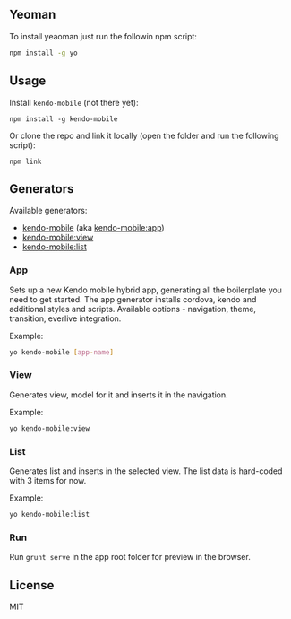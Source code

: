 ## Yeoman

To install yeaoman just run the followin npm script:

```bash
npm install -g yo
```

## Usage

Install `kendo-mobile` (not there yet):
```
npm install -g kendo-mobile
```
Or clone the repo and link it locally (open the folder and run the following script):

```
npm link
```

## Generators

Available generators:

* [kendo-mobile](#app) (aka [kendo-mobile:app](#app))
* [kendo-mobile:view](#view)
* [kendo-mobile:list](#list)

### App
Sets up a new Kendo mobile hybrid app, generating all the boilerplate you need to get started. The app generator  installs cordova, kendo and additional styles and scripts.
Available options - navigation, theme, transition, everlive integration.

Example:
```bash
yo kendo-mobile [app-name]
```

### View
Generates view, model for it and inserts it in the navigation.

Example:
```bash
yo kendo-mobile:view
```

### List
Generates list and inserts in the selected view. The list data is hard-coded with 3 items for now.

Example:
```bash
yo kendo-mobile:list
```

### Run 

Run `grunt serve` in the app root folder for preview in the browser.

## License

MIT
